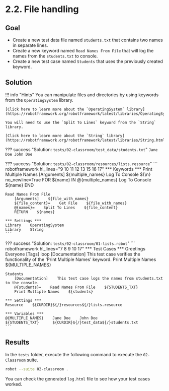 # 2.2. File handling

## Goal

* Create a new test data file named `students.txt` that contains two names in separate lines.
* Create a new keyword named `Read Names From File` that will log the names from the `students.txt` to console.
* Create a new test case named `Students` that uses the previously created keyword.

## Solution

!!! info "Hints"
    You can manipulate files and directories by using keywords from the `OperatingSystem` library.

    [Click here to learn more about the `OperatingSystem` library](https://robotframework.org/robotframework/latest/libraries/OperatingSystem.html).

    You will need to use the `Split To Lines` keyword from the `String` library.

    [Click here to learn more about the `String` library](https://robotframework.org/robotframework/latest/libraries/String.html).

??? success "Solution: `tests/02-classroom/test_data/students.txt`"
    ```
    Jane Doe
    John Doe
    ```

??? success "Solution: `tests/02-classroom/resources/lists.resource`"
    ``` robotframework hl_lines="9 10 11 12 13 15 16 17"
    *** Keywords ***
    Print Multiple Names
        [Arguments]    ${multiple_names}
        Log To Console    ${\n}    no_newline=True
        FOR    ${name}    IN    @{multiple_names}
            Log To Console    ${name}
        END

    Read Names From File
        [Arguments]    ${file_with_names}
        ${file_content}=    Get File    ${file_with_names}
        @{names}=    Split To Lines    ${file_content}
        RETURN    ${names}

    *** Settings ***
    Library    OperatingSystem
    Library    String
    ```

??? success "Solution: `tests/02-classroom/01-lists.robot`"
    ``` robotframework hl_lines="7 8 9 10 17"
    *** Test Cases ***
    Greetings Everyone
        [Tags]    loop
        [Documentation]    This test case verifies the functionality of the 'Print Multiple Names' keyword.
        Print Multiple Names    ${MULTIPLE_NAMES}

    Students
        [Documentation]    This test case logs the names from students.txt to the console.
        @{students}=    Read Names From File    ${STUDENTS_TXT}
        Print Multiple Names    ${students}

    *** Settings ***
    Resource    ${CURDIR}${/}resources${/}lists.resource

    *** Variables ***
    @{MULTIPLE_NAMES}    Jane Doe    John Doe
    ${STUDENTS_TXT}      ${CURDIR}${/}test_data${/}students.txt
    ```

## Results

In the `tests` folder, execute the following command to execute the `02-Classroom` suite.

``` bash
robot --suite 02-classroom .
```

You can check the generated `log.html` file to see how your test cases worked.

